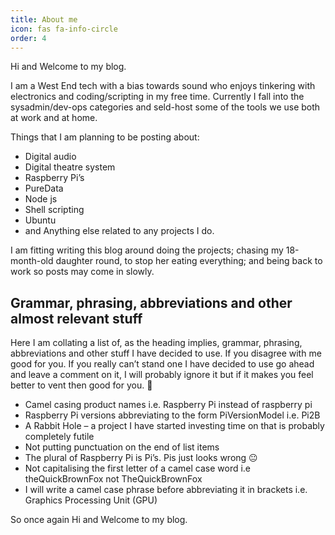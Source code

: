 ```yaml
---
title: About me
icon: fas fa-info-circle
order: 4
---
```


Hi and Welcome to my blog.

I am a West End tech with a bias towards sound who enjoys tinkering with electronics and coding/scripting in my free time. Currently I fall into the sysadmin/dev-ops categories and seld-host some of the tools we use both at work and at home.

Things that I am planning to be posting about:
- Digital audio
- Digital theatre system
- Raspberry Pi’s
- PureData
- Node js
- Shell scripting
- Ubuntu
- and Anything else related to any projects I do.

I am fitting writing this blog around doing the projects; chasing my 18-month-old daughter round, to stop her eating everything; and being back to work so posts may come in slowly.

## Grammar, phrasing, abbreviations and other almost relevant stuff
Here I am collating a list of, as the heading implies, grammar, phrasing, abbreviations and other stuff I have decided to use. If you disagree with me good for you. If you really can’t stand one I have decided to use go ahead and leave a comment on it, I will probably ignore it but if it makes you feel better to vent then good for you. 🙂
- Camel casing product names i.e. Raspberry Pi instead of raspberry pi
- Raspberry Pi versions abbreviating to the form PiVersionModel i.e. Pi2B
- A Rabbit Hole – a project I have started investing time on that is probably completely futile
- Not putting punctuation on the end of list items
- The plural of Raspberry Pi is Pi’s. Pis just looks wrong 😐
- Not capitalising the first letter of a camel case word i.e theQuickBrownFox not TheQuickBrownFox
- I will write a camel case phrase before abbreviating it in brackets i.e. Graphics Processing Unit (GPU)

So once again Hi and Welcome to my blog.